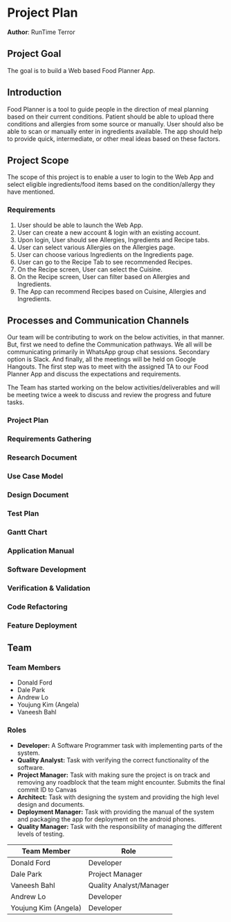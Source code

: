 # Project Plan

**Author**: RunTime Terror

## Project Goal
The goal is to build a Web based Food Planner App. 

## Introduction

Food Planner is a tool to guide people in the direction of meal planning based on their current conditions. Patient should be able to upload there conditions and allergies from some source or manually. User should also be able to scan or manually enter in ingredients available. The app should help to provide quick, intermediate, or other meal ideas based on these factors.

## Project Scope
The scope of this project is to enable a user to login to the Web App and select eligible ingredients/food items based on the condition/allergy they have mentioned.

### Requirements

1.  User should be able to launch the Web App.
2. User can create a new account & login with an existing account.
3. Upon login, User should see Allergies, Ingredients and Recipe tabs.
4. User can select various Allergies on the Allergies page.
5. User can choose various Ingredients on the Ingredients page.
6. User can go to the Recipe Tab to see recommended Recipes.
7. On the Recipe screen, User can select the Cuisine.
8. On the Recipe screen, User can filter based on Allergies and Ingredients.
9. The App can recommend Recipes based on Cuisine, Allergies and Ingredients.

## Processes and Communication Channels

Our team will be contributing to work on the below activities, in that manner. But, first we need to define the Communication pathways. We all will be communicating primarily in WhatsApp group chat sessions. Secondary option is Slack. And finally, all the meetings will be held on Google Hangouts.
The first step was to meet with the assigned TA to our Food Planner App and discuss the expectations and requirements. 

The Team has started working on the below activities/deliverables and will be meeting twice a week to discuss and review the progress and future tasks.

### Project Plan
### Requirements Gathering

### Research Document

### Use Case Model
### Design Document
### Test Plan
### Gantt Chart

### Application Manual

### Software Development
### Verification & Validation
### Code Refactoring
### Feature Deployment



## Team

### Team Members

- Donald Ford
- Dale Park
- Andrew Lo
- Youjung Kim (Angela)
- Vaneesh Bahl

### Roles

- **Developer:** A Software Programmer task with implementing parts of the system.
- **Quality Analyst:** Task with verifying the correct functionality of the software.
- **Project Manager:** Task with making sure the project is on track and removing any roadblock that the team might encounter. Submits the final commit ID to Canvas
- **Architect:** Task with designing the system and providing the high level design and documents.
- **Deployment Manager:** Task with providing the manual of the system and packaging the app for deployment on the android phones.
- **Quality Manager:** Task with the responsibility of managing the different levels of testing.

Team Member   | Role
------------  |------
Donald Ford   | Developer
Dale Park     | Project Manager
Vaneesh Bahl  | Quality Analyst/Manager
Andrew Lo     | Developer
Youjung Kim (Angela)   | Developer
